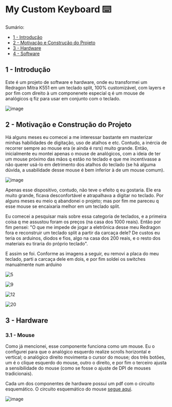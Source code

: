 # My Custom Keyboard ⌨️

Sumário:
- [1 - Introdução](#1---introdução)
- [2 - Motivação e Construção do Projeto](#2---motivação-e-construção-do-projeto)
- [3 - Hardware](#3---hardware)
- [4 - Software](#4---software)

## 1 - Introdução

Este é um projeto de software e hardware, onde eu transformei um Redragon Mitra K551 em um teclado split, 100% customizável, com layers e por fim com direito à um componenete especial q é um mouse de analógicos q fiz para usar em conjunto com o teclado.

![image](https://github.com/PauloIVM/my-custom-keyboard/assets/59659732/e9e20eb4-6c2c-4bad-bd4b-35b1f91c0921)

## 2 - Motivação e Construção do Projeto

Há alguns meses eu comecei a me interessar bastante em masterizar minhas habilidades de digitação, uso de atalhos e etc. Contudo, a inércia de recorrer sempre ao mouse era (e ainda é rsrs) muito grande. Então, inicialmente eu montei apenas o mouse de analógicos, com a ideia de ter um mouse próximo das mãos q estão no teclado e que me incentivasse a não querer usá-lo em detrimento dos atalhos do teclado (se há alguma dúvida, a usabilidade desse mouse é bem inferior à de um mouse comum).

![image](https://github.com/PauloIVM/my-custom-keyboard/assets/59659732/aee006d4-4c1e-4a40-a4d0-c1c7c63bddaf)

Apenas esse dispositivo, contudo, não teve o efeito q eu gostaria. Ele era muito grande, ficava desconfortável e atrapalhava a digitar no teclado. Por alguns meses eu meio q abandonei o projeto; mas por fim me pareceu q esse mouse se encaixaria melhor em um teclado split.

Eu comecei a pesquisar mais sobre essa categoria de teclados, e a primeira coisa q me assustou foram os preços (na casa dos 1000 reais). Então por fim pensei: "O que me impede de jogar a eletrônica desse meu Redragon fora e reconstruir um teclado split a partir da carcaça dele? De custos eu teria os arduinos, diodos e fios, algo na casa dos 200 reais, e o resto dos materiais eu tiraria do próprio teclado".

E assim se foi. Conforme as imagens a seguir, eu removi a placa do meu teclado, parti a carcaça dele em dois, e por fim soldei os switches manualmente num arduino

![5](https://github.com/PauloIVM/my-custom-keyboard/assets/59659732/0fd848ed-57b7-4765-a498-79e50013f8d8)

![9](https://github.com/PauloIVM/my-custom-keyboard/assets/59659732/9fd293bc-f831-409d-8edb-e9a7e9b35a38)

![12](https://github.com/PauloIVM/my-custom-keyboard/assets/59659732/8dfde9fe-4ff4-49ca-bdb3-31ee560ed2f3)

![20](https://github.com/PauloIVM/my-custom-keyboard/assets/59659732/c3cea75e-0690-45f5-bbdb-cb2691cca659)

## 3 - Hardware

### 3.1 - Mouse

Como já mencionei, esse componente funciona como um mouse. Eu o configurei para que o analógico esquerdo realize scrolls horizontal e vertical; o analógico direito movimenta o cursor do mouse; dos três botões, um é o clique esquerdo do mouse, outro o direito, e por fim o terceiro ajusta a sensibilidade do mouse (como se fosse o ajuste de DPI de mouses tradicionais).

Cada um dos componentes de hardware possui um pdf com o circuito esquemático. O circuito esquemático do mouse [segue aqui](https://github.com/PauloIVM/my-custom-keyboard/blob/master/components/mouse/schematic.pdf).

![image](https://github.com/PauloIVM/my-custom-keyboard/assets/59659732/32c7e92b-7c6c-4cf5-81fb-abe280bd29d5)
